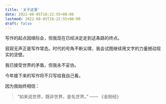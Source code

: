 ```yaml
---
title: '关于这里'
date: 2022-08-05T18:22:55+08:00
lastmod: 2022-08-05T18:22:55+08:00
draft: false
---
```


写作的起点因缘际会，但我现在已经决定走到这条路的终点。

寂寂无声正是写作常态。时代的号角不断尖啸，我会试图继续用文字的力量撼动现实的坚壁。

我已接受世界的矛盾，但我永不妥协。

今年接下来的写作将不只写给我自己看。

<!--more-->

因为我始终相信：

> “如来说世界，既非世界，是名世界。”
> —— 《金刚经》
